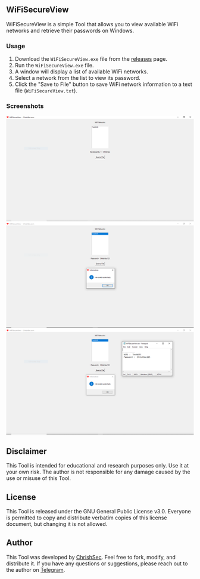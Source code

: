 ## WiFiSecureView

WiFiSecureView is a simple Tool that allows you to view available WiFi networks and retrieve their passwords on Windows.

### Usage

1. Download the `WiFiSecureView.exe` file from the [releases](https://github.com/ChrishSec/WiFiSecureView/releases/download/v1.0.0/WiFiSecureView_1.0.0.zip) page.
2. Run the `WiFiSecureView.exe` file.
3. A window will display a list of available WiFi networks.
4. Select a network from the list to view its password.
5. Click the "Save to File" button to save WiFi network information to a text file (`WiFiSecureView.txt`).

### Screenshots

![Screenshot 1](screenshots/screenshot_1.png)
![Screenshot 2](screenshots/screenshot_2.png)
![Screenshot 3](screenshots/screenshot_3.png)

## Disclaimer

This Tool is intended for educational and research purposes only. Use it at your own risk. The author is not responsible for any damage caused by the use or misuse of this Tool.

## License

This Tool is released under the GNU General Public License v3.0. Everyone is permitted to copy and distribute verbatim copies of this license document, but changing it is not allowed.

## Author

This Tool was developed by [ChrishSec](https://github.com/ChrishSec). Feel free to fork, modify, and distribute it. If you have any questions or suggestions, please reach out to the author on [Telegram](https://t.me/ChrishSec).
